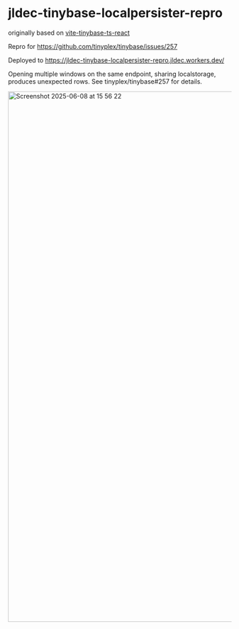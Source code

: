 # jldec-tinybase-localpersister-repro
originally based on [vite-tinybase-ts-react](https://github.com/tinyplex/vite-tinybase-ts-react)

Repro for https://github.com/tinyplex/tinybase/issues/257

Deployed to https://jldec-tinybase-localpersister-repro.jldec.workers.dev/

Opening multiple windows on the same endpoint, sharing localstorage, produces unexpected rows. See tinyplex/tinybase#257 for details.

<img width="1197" alt="Screenshot 2025-06-08 at 15 56 22" src="https://github.com/user-attachments/assets/d8ea3326-8963-4492-9d06-81f8589f698b" />
